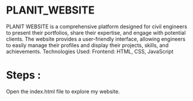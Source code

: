 ﻿# PLANIT_WEBSITE
PLANIT WEBSITE is a comprehensive platform designed for civil engineers to present their portfolios, share their expertise, and engage with potential clients. The website provides a user-friendly interface, allowing engineers to easily manage their profiles and display their projects, skills, and achievements.
Technologies Used:
Frontend: HTML, CSS, JavaScript

# Steps :
Open the index.html file to explore my website.

